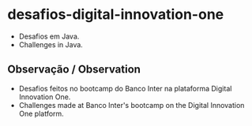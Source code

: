# desafios-digital-innovation-one

- Desafios em Java.
- Challenges in Java.

## Observação / Observation

- Desafios feitos no bootcamp do Banco Inter na plataforma Digital Innovation One.
- Challenges made at Banco Inter's bootcamp on the Digital Innovation One platform.
